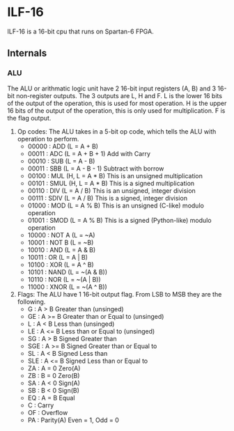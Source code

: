 # ILF-16
ILF-16 is a 16-bit cpu that runs on Spartan-6 FPGA.
## Internals
### ALU
The ALU or arithmatic logic unit have 2 16-bit input registers (A, B) and 3 16-bit non-register outputs. The 3 outputs are L, H and F. L is the lower 16 bits of the output of the operation, this is used for most operation. H is the upper 16 bits of the output of the operation, this is only used for multiplication. F is the flag output. 
1. Op codes:
    The ALU takes in a 5-bit op code, which tells the ALU with operation to perform.
    - 00000 : ADD    (L = A + B)
    - 00011 : ADC    (L = A + B + 1) Add with Carry
    - 00010 : SUB    (L = A - B)
    - 00011 : SBB    (L = A - B - 1) Subtract with borrow
    - 00100 : MUL    (H, L = A * B) This is an unsigned multiplication
    - 00101 : SMUL   (H, L = A * B) This is a signed multiplication
    - 00110 : DIV    (L = A / B) This is an unsigned, integer division
    - 00111 : SDIV   (L = A / B) This is a signed, integer division
    - 01000 : MOD    (L = A % B) This is an unsigned (C-like) modulo operation
    - 01001 : SMOD   (L = A % B) This is a signed (Python-like) modulo operation
    - 10000 : NOT A  (L = ~A)
    - 10001 : NOT B  (L = ~B)
    - 10010 : AND    (L = A & B)
    - 10011 : OR     (L = A | B)
    - 10100 : XOR    (L = A ^ B)
    - 10101 : NAND   (L = ~(A & B))
    - 10110 : NOR    (L = ~(A | B))
    - 11000 : XNOR   (L = ~(A ^ B))
2. Flags:
    The ALU have 1 16-bit output flag. From LSB to MSB they are the following.
    - G    : A > B   Greater than (unsinged)
    - GE   : A >= B  Greater than or Equal to (unsinged)
    - L    : A < B   Less than (unsinged)
    - LE   : A <= B  Less than or Equal to (unsinged)
    - SG   : A > B   Signed Greater than
    - SGE  : A >= B  Signed Greater than or Equal to
    - SL   : A < B   Signed Less than
    - SLE  : A <= B  Signed Less than or Equal to
    - ZA   : A = 0   Zero(A)
    - ZB   : B = 0   Zero(B)
    - SA   : A < 0   Sign(A)
    - SB   : B < 0   Sign(B)
    - EQ   : A = B   Equal
    - C    :         Carry
    - OF   :         Overflow
    - PA   :         Parity(A) Even = 1, Odd = 0
